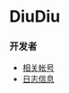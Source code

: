 # DiuDiu

### 开发者

* [相关帐号](https://github.com/guxiaobai/DiuDiu/wiki/account)
* [日志信息](https://github.com/guxiaobai/DiuDiu/wiki/log)